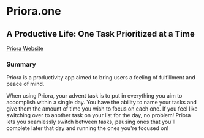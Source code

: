 # Priora.one

## A Productive Life: One Task Prioritized at a Time

[Priora Website]([url](https://priora.one/))

### Summary

Priora is a productivity app aimed to bring users a feeling of fulfillment and peace of mind.

When using Priora, your advent task is to put in everything you aim to accomplish within a single day.
You have the ability to name your tasks and give them the amount of time you wish to focus on each one.
If you feel like switching over to another task on your list for the day, no problem!
Priora lets you seamlessly switch between tasks, pausing ones that you'll complete later that day and running the ones you're focused on!
